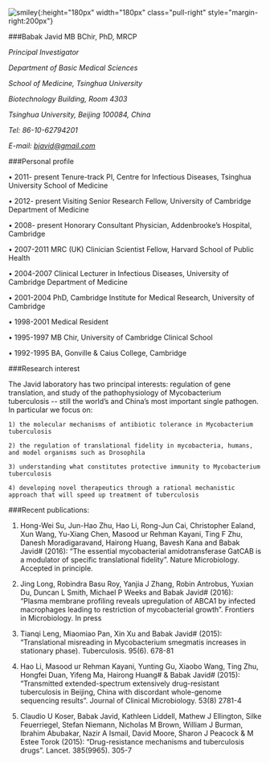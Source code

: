 ![smiley](/static/pi/bjavid/bjavid.jpg){:height="180px" width="180px" class="pull-right" style="margin-right:200px"}

###Babak Javid   MB BChir, PhD, MRCP

*Principal Investigator*

*Department of Basic Medical Sciences*

*School of Medicine, Tsinghua University*

*Biotechnology Building, Room 4303*

*Tsinghua University, Beijing 100084, China*

*Tel: 86-10-62794201*

*E-mail: bjavid@gmail.com*


###Personal profile

•	2011- present Tenure-track PI, Centre for Infectious Diseases, Tsinghua University School of Medicine

•	2012- present Visiting Senior Research Fellow, University of Cambridge Department of Medicine

•	2008- present Honorary Consultant Physician, Addenbrooke’s Hospital, Cambridge

•	2007-2011 MRC (UK) Clinician Scientist Fellow, Harvard School of Public Health

•	2004-2007 Clinical Lecturer in Infectious Diseases, University of Cambridge Department of Medicine

•	2001-2004 PhD, Cambridge Institute for Medical Research, University of Cambridge

•	1998-2001 Medical Resident

•	1995-1997 MB Chir, University of Cambridge Clinical School

•	1992-1995 BA, Gonville & Caius College, Cambridge



###Research interest


The Javid laboratory has two principal interests: regulation of gene translation, and study of the pathophysiology of Mycobacterium tuberculosis  -- still the world’s and China’s most important single pathogen.  In particular we focus on:

    1) the molecular mechanisms of antibiotic tolerance in Mycobacterium tuberculosis

    2) the regulation of translational fidelity in mycobacteria, humans, and model organisms such as Drosophila

    3) understanding what constitutes protective immunity to Mycobacterium tuberculosis

    4) developing novel therapeutics through a rational mechanistic approach that will speed up treatment of tuberculosis


###Recent publications:

1.	Hong-Wei Su, Jun-Hao Zhu, Hao Li, Rong-Jun Cai, Christopher Ealand, Xun Wang, Yu-Xiang Chen, Masood ur Rehman Kayani, Ting F Zhu, Danesh Moradigaravand, Hairong Huang, Bavesh Kana and Babak Javid# (2016): “The essential mycobacterial amidotransferase GatCAB is a modulator of specific translational fidelity”. Nature Microbiology. Accepted in principle.

2.	Jing Long, Robindra Basu Roy, Yanjia J Zhang, Robin Antrobus, Yuxian Du, Duncan L Smith, Michael P Weeks and Babak Javid# (2016): “Plasma membrane profiling reveals upregulation of ABCA1 by infected macrophages leading to restriction of mycobacterial growth”. Frontiers in Microbiology. In press

3.	Tianqi Leng, Miaomiao Pan, Xin Xu and Babak Javid# (2015): “Translational misreading in Mycobacterium smegmatis increases in stationary phase). Tuberculosis. 95(6). 678-81

4.	Hao Li, Masood ur Rehman Kayani, Yunting Gu, Xiaobo Wang, Ting Zhu, Hongfei Duan, Yifeng Ma, Hairong Huang# & Babak Javid# (2015): “Transmitted extended-spectrum extensively drug-resistant tuberculosis in Beijing, China with discordant whole-genome sequencing results”. Journal of Clinical Microbiology. 53(8) 2781-4

5.	Claudio U Koser, Babak Javid, Kathleen Liddell, Mathew J Ellington, Silke Feuerriegel, Stefan Niemann, Nicholas M Brown, William J Burman, Ibrahim Abubakar, Nazir A Ismail, David Moore, Sharon J Peacock & M Estee Torok (2015): “Drug-resistance mechanisms and tuberculosis drugs”. Lancet. 385(9965). 305-7
